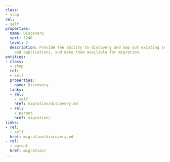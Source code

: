 ```yaml
---
class:
- stop
rel:
- self
properties:
  name: Discovery
  sort: 3240
  level: 2
  description: Provide the ability to discovery and map out existing services, systems,
    and applications, and make them available for migration.
entities:
- class:
  - stop
  rel:
  - self
  properties:
    name: Discovery
  links:
  - rel:
    - self
    href: migration/discovery.md
  - rel:
    - parent
    href: migration/
links:
- rel:
  - self
  href: migration/discovery.md
- rel:
  - parent
  href: migration/
...
```

